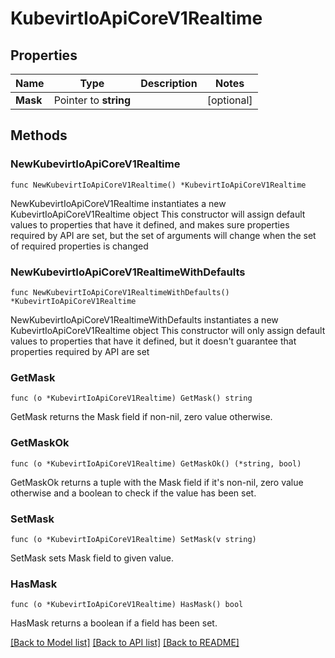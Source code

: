 # KubevirtIoApiCoreV1Realtime

## Properties

Name | Type | Description | Notes
------------ | ------------- | ------------- | -------------
**Mask** | Pointer to **string** |  | [optional] 

## Methods

### NewKubevirtIoApiCoreV1Realtime

`func NewKubevirtIoApiCoreV1Realtime() *KubevirtIoApiCoreV1Realtime`

NewKubevirtIoApiCoreV1Realtime instantiates a new KubevirtIoApiCoreV1Realtime object
This constructor will assign default values to properties that have it defined,
and makes sure properties required by API are set, but the set of arguments
will change when the set of required properties is changed

### NewKubevirtIoApiCoreV1RealtimeWithDefaults

`func NewKubevirtIoApiCoreV1RealtimeWithDefaults() *KubevirtIoApiCoreV1Realtime`

NewKubevirtIoApiCoreV1RealtimeWithDefaults instantiates a new KubevirtIoApiCoreV1Realtime object
This constructor will only assign default values to properties that have it defined,
but it doesn't guarantee that properties required by API are set

### GetMask

`func (o *KubevirtIoApiCoreV1Realtime) GetMask() string`

GetMask returns the Mask field if non-nil, zero value otherwise.

### GetMaskOk

`func (o *KubevirtIoApiCoreV1Realtime) GetMaskOk() (*string, bool)`

GetMaskOk returns a tuple with the Mask field if it's non-nil, zero value otherwise
and a boolean to check if the value has been set.

### SetMask

`func (o *KubevirtIoApiCoreV1Realtime) SetMask(v string)`

SetMask sets Mask field to given value.

### HasMask

`func (o *KubevirtIoApiCoreV1Realtime) HasMask() bool`

HasMask returns a boolean if a field has been set.


[[Back to Model list]](../README.md#documentation-for-models) [[Back to API list]](../README.md#documentation-for-api-endpoints) [[Back to README]](../README.md)


